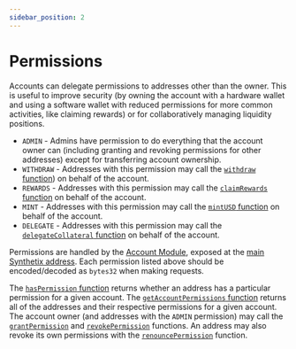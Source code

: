 ```yaml
---
sidebar_position: 2
---
```


# Permissions

Accounts can delegate permissions to addresses other than the owner. This is useful to improve security (by owning the account with a hardware wallet and using a software wallet with reduced permissions for more common activities, like claiming rewards) or for collaboratively managing liquidity positions.

- `ADMIN` - Admins have permission to do everything that the account owner can (including granting and revoking permissions for other addresses) except for transferring account ownership.
- `WITHDRAW` - Addresses with this permission may call the [`withdraw` function](/technical-reference/smart-contracts#withdraw)) on behalf of the account.
- `REWARDS` - Addresses with this permission may call the [`claimRewards` function](/technical-reference/smart-contracts#claimrewards) on behalf of the account.
- `MINT` - Addresses with this permission may call the [`mintUSD` function](/technical-reference/smart-contracts#mintusd) on behalf of the account.
- `DELEGATE` - Addresses with this permission may call the [`delegateCollateral` function](/technical-reference/smart-contracts#delegatecollateral) on behalf of the account.

Permissions are handled by the [Account Module](/technical-reference/smart-contracts#account-module), exposed at the [main Synthetix address](/technical-reference/deployment-addresses). Each permission listed above should be encoded/decoded as `bytes32` when making requests.

The [`hasPermission` function](/technical-reference/smart-contracts#haspermission) returns whether an address has a particular permission for a given account. The [`getAccountPermissions` function](/technical-reference/smart-contracts#getaccountpermissions) returns all of the addresses and their respective permissions for a given account. The account owner (and addresses with the `ADMIN` permission) may call the [`grantPermission`](/technical-reference/smart-contracts#grantpermission) and [`revokePermission`](/technical-reference/smart-contracts#revokepermission) functions. An address may also revoke its own permissions with the [`renouncePermission`](/technical-reference/smart-contracts#renouncepermission) function.
